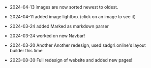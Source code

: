 - 2024-04-13 images are now sorted newest to oldest.

- 2024-04-11 added image lightbox (click on an image to see it)

- 2024-03-24 added Marked as markdown parser

- 2024-03-24 
worked on new Navbar!

- 2024-03-20
Another Another redesign, used sadgrl.online's layout builder this time

- 2023-08-30 
Full redesign of website and added new pages!
